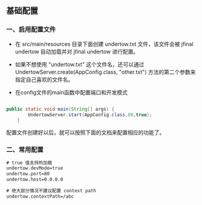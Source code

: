 
## 基础配置

### 一、启用配置文件

* 在 src/main/resources 目录下面创建 undertow.txt 文件，该文件会被 jfinal undertow 自动加载并对 jfinal undertow 进行配置。

* 如果不想使用 "undertow.txt" 这个文件名，还可以通过 UndertowServer.create(AppConfig.class, "other.txt") 方法的第二个参数来指定自己喜欢的文件名。

* 在config文件的main函数中配置端口和开发模式

```java

public static void main(String[] args) {
        UndertowServer.start(AppConfig.class,80,true);
    }

```


配置文件创建好以后，就可以按照下面的文档来配置相应的功能了。

### 二、常用配置
```xml
# true 值支持热加载
undertow.devMode=true
undertow.port=80
undertow.host=0.0.0.0
 
# 绝大部分情况不建议配置 context path
undertow.contextPath=/abc

```

